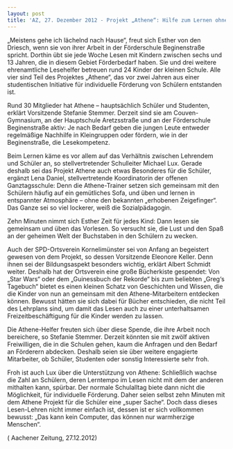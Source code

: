 ```yaml
---
layout: post
title: 'AZ, 27. Dezember 2012 - Projekt „Athene“: Hilfe zum Lernen ohne erhobenen Zeigefinger'
---
```


„Meistens gehe ich lächelnd nach Hause“, freut sich Esther von den Driesch, wenn sie von ihrer Arbeit in der Förderschule Beginenstraße spricht. Dorthin übt sie jede Woche Lesen mit Kindern zwischen sechs und 13 Jahren, die in diesem Gebiet Förderbedarf haben. Sie und drei weitere ehrenamtliche Lesehelfer betreuen rund 24 Kinder der kleinen Schule. Alle vier sind Teil des Projektes „Athene“, das vor zwei Jahren aus einer studentischen Initiative für individuelle Förderung von Schülern entstanden ist.

Rund 30 Mitglieder hat Athene – hauptsächlich Schüler und Studenten, erklärt Vorsitzende Stefanie Stemmer. Derzeit sind sie am Couven-Gymnasium, an der Hauptschule Aretzsstraße und an der Förderschule Beginenstraße aktiv: Je nach Bedarf geben die jungen Leute entweder regelmäßige Nachhilfe in Kleingruppen oder fördern, wie in der Beginenstraße, die Lesekompetenz.

Beim Lernen käme es vor allem auf das Verhältnis zwischen Lehrendem und Schüler an, so stellvertretender Schulleiter Michael Lux. Gerade deshalb sei das Projekt Athene auch etwas Besonderes für die Schüler, ergänzt Lena Daniel, stellvertretende Koordinatorin der offenen Ganztagsschule: Denn die Athene-Trainer setzen sich gemeinsam mit den Schülern häufig auf ein gemütliches Sofa, und üben und lernen in entspannter Atmosphäre – ohne den bekannten „erhobenen Zeigefinger“. Das Ganze sei so viel lockerer, weiß die Sozialpädagogin.

Zehn Minuten nimmt sich Esther Zeit für jedes Kind: Dann lesen sie gemeinsam und üben das Vorlesen. So versucht sie, die Lust und den Spaß an der geheimen Welt der Buchstaben in den Schülern zu wecken.

Auch der SPD-Ortsverein Kornelimünster sei von Anfang an begeistert gewesen von dem Projekt, so dessen Vorsitzende Eleonore Keller. Denn ihnen sei der Bildungsaspekt besonders wichtig, erklärt Albert Schmidt weiter. Deshalb hat der Ortsverein eine große Bücherkiste gespendet: Von „Star Wars“ oder dem „Guinessbuch der Rekorde“ bis zum beliebten „Greg‘s Tagebuch“ bietet es einen kleinen Schatz von Geschichten und Wissen, die die Kinder von nun an gemeinsam mit den Athene-Mitarbeitern entdecken können. Bewusst hätten sie sich dabei für Bücher entschieden, die nicht Teil des Lehrplans sind, um damit das Lesen auch zu einer unterhaltsamen Freizeitbeschäftigung für die Kinder werden zu lassen.

Die Athene-Helfer freuten sich über diese Spende, die ihre Arbeit noch bereichere, so Stefanie Stemmer. Derzeit könnten sie mit zwölf aktiven Freiwilligen, die in die Schulen gehen, kaum die Anfragen und den Bedarf an Förderern abdecken. Deshalb seien sie über weitere engagierte Mitarbeiter, ob Schüler, Studenten oder sonstig Interessierte sehr froh.

Froh ist auch Lux über die Unterstützung von Athene: Schließlich wachse die Zahl an Schülern, deren Lerntempo im Lesen nicht mit dem der anderen mithalten kann, spürbar. Der normale Schulalltag biete dann nicht die Möglichkeit, für individuelle Förderung. Daher seien selbst zehn Minuten mit dem Athene Projekt für die Schüler eine „super Sache“. Doch dass dieses Lesen-Lehren nicht immer einfach ist, dessen ist er sich vollkommen bewusst: „Das kann kein Computer, das können nur warmherzige Menschen“.

( Aachener Zeitung, 27.12.2012)
